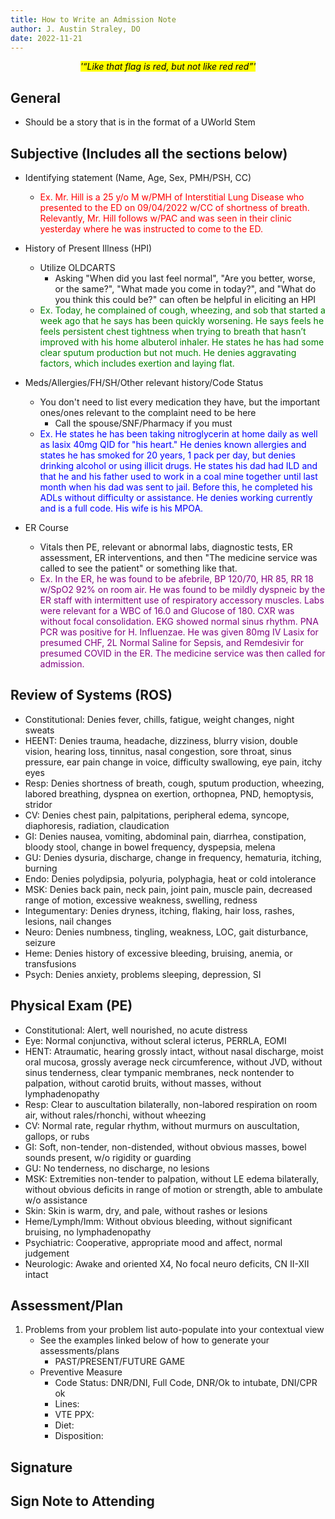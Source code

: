 ```yaml
---
title: How to Write an Admission Note
author: J. Austin Straley, DO
date: 2022-11-21
---
```


*<center><mark>'“Like that flag is red, but not like red red”'</mark></center>*

## General

- Should be a story that is in the format of a UWorld Stem

## Subjective (Includes all the sections below)

- Identifying statement (Name, Age, Sex, PMH/PSH, CC)<br>
    - <span style ="color:red;">Ex. Mr. Hill is a 25 y/o M w/PMH of Interstitial Lung Disease who presented to the ED on 09/04/2022 w/CC of shortness of breath. Relevantly, Mr. Hill follows w/PAC and was seen in their clinic yesterday where he was instructed to come to the ED.</span>

- History of Present Illness (HPI)
   - Utilize OLDCARTS
     - Asking "When did you last feel normal", "Are you better, worse, or the same?", "What made you come in today?", and "What do you think this could be?" can often be helpful in eliciting an HPI<br>
   - <span style ="color:green;">Ex. Today, he complained of cough, wheezing, and sob that started a week ago that he says has been quickly worsening. He says feels he feels persistent chest tightness when trying to breath that hasn’t improved with his home albuterol inhaler. He states he has had some clear sputum production but not much. He denies aggravating factors, which includes exertion and laying flat.</span>

- Meds/Allergies/FH/SH/Other relevant history/Code Status
   - You don't need to list every medication they have, but the important ones/ones relevant to the complaint need to be here
     - Call the spouse/SNF/Pharmacy if you must<br>
   - <span style ="color:blue;">Ex. He states he has been taking nitroglycerin at home daily as well as lasix 40mg QID for "his heart." He denies known allergies and states he has smoked for 20 years, 1 pack per day, but denies drinking alcohol or using illicit drugs. He states his dad had ILD and that he and his father used to work in a coal mine together until last month when his dad was sent to jail. Before this, he completed his ADLs without difficulty or assistance. He denies working currently and is a full code. His wife is his MPOA.</span>

- ER Course
   - Vitals then PE, relevant or abnormal labs, diagnostic tests, ER assessment, ER interventions, and then "The medicine service was called to see the patient" or something like that.<br>
   - <span style ="color:purple;">Ex. In the ER, he was found to be afebrile, BP 120/70, HR 85, RR 18 w/SpO2 92% on room air. He was found to be mildly dyspneic by the ER staff with intermittent use of respiratory accessory muscles. Labs were relevant for a WBC of 16.0 and Glucose of 180. CXR was without focal consolidation. EKG showed normal sinus rhythm. PNA PCR was positive for H. Influenzae. He was given 80mg IV Lasix for presumed CHF, 2L Normal Saline for Sepsis, and Remdesivir for presumed COVID in the ER. The medicine service was then called for admission.</span>

## Review of Systems (ROS)

- Constitutional: Denies fever, chills, fatigue, weight changes, night sweats
- HEENT: Denies trauma, headache, dizziness, blurry vision, double vision, hearing loss, tinnitus, nasal congestion, sore throat, sinus pressure, ear pain change in voice, difficulty swallowing, eye pain, itchy eyes
- Resp: Denies shortness of breath, cough, sputum production, wheezing, labored breathing, dyspnea on exertion, orthopnea, PND, hemoptysis, stridor
- CV: Denies chest pain, palpitations, peripheral edema, syncope, diaphoresis, radiation, claudication
- GI: Denies nausea, vomiting, abdominal pain, diarrhea, constipation, bloody stool, change in bowel frequency, dyspepsia, melena
- GU: Denies dysuria, discharge, change in frequency, hematuria, itching, burning
- Endo: Denies polydipsia, polyuria, polyphagia, heat or cold intolerance
- MSK: Denies back pain, neck pain, joint pain, muscle pain, decreased range of motion, excessive weakness, swelling, redness
- Integumentary: Denies dryness, itching, flaking, hair loss, rashes, lesions, nail changes
- Neuro: Denies numbness, tingling, weakness, LOC, gait disturbance, seizure
- Heme: Denies history of excessive bleeding, bruising, anemia, or transfusions
- Psych: Denies anxiety, problems sleeping, depression, SI
  
## Physical Exam (PE)

- Constitutional: Alert, well nourished, no acute distress
- Eye: Normal conjunctiva, without scleral icterus, PERRLA, EOMI
- HENT: Atraumatic, hearing grossly intact, without nasal discharge, moist oral mucosa, grossly average neck circumference, without JVD, without sinus tenderness, clear tympanic membranes, neck nontender to palpation, without carotid bruits, without masses, without lymphadenopathy
- Resp: Clear to auscultation bilaterally, non-labored respiration on room air, without rales/rhonchi, without wheezing
- CV: Normal rate, regular rhythm, without murmurs on auscultation, gallops, or rubs
- GI: Soft, non-tender, non-distended, without obvious masses, bowel sounds present, w/o rigidity or guarding
- GU: No tenderness, no discharge, no lesions
- MSK: Extremities non-tender to palpation, without LE edema bilaterally, without obvious deficits in range of motion or strength, able to ambulate w/o assistance
- Skin: Skin is warm, dry, and pale, without rashes or lesions
- Heme/Lymph/Imm: Without obvious bleeding, without significant bruising, no lymphadenopathy
- Psychiatric: Cooperative, appropriate mood and affect, normal judgement
- Neurologic: Awake and oriented X4, No focal neuro deficits, CN II-XII intact
  
## Assessment/Plan

1. Problems from your problem list auto-populate into your contextual view
   - See the examples linked below of how to generate your assessments/plans
     - PAST/PRESENT/FUTURE GAME
   - Preventive Measure
     - Code Status: DNR/DNI, Full Code, DNR/Ok to intubate, DNI/CPR ok
     - Lines:
     - VTE PPX:
     - Diet:
     - Disposition:

## Signature

## Sign Note to Attending
